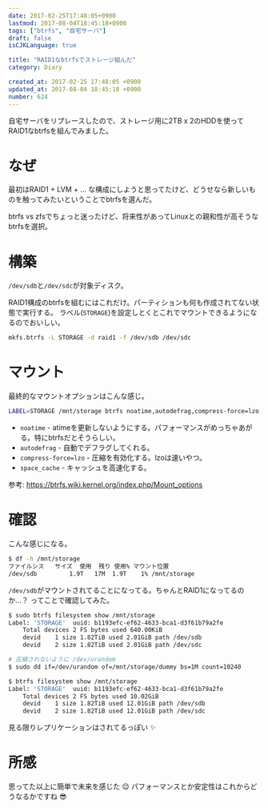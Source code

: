 ```yaml
---
date: 2017-02-25T17:48:05+0900
lastmod: 2017-08-04T18:45:18+0900
tags: ["btrfs", "自宅サーバ"]
draft: false
isCJKLanguage: true

title: "RAID1なbtrfsでストレージ組んだ"
category: Diary

created_at: 2017-02-25 17:48:05 +0900
updated_at: 2017-08-04 18:45:18 +0900
number: 624
---
```


自宅サーバをリプレースしたので、ストレージ用に2TB x 2のHDDを使ってRAID1なbtrfsを組んでみました。

# なぜ
最初はRAID1 + LVM + ... な構成にしようと思ってたけど、どうせなら新しいものを触ってみたいということでbtrfsを選んだ。

btrfs vs zfsでちょっと迷ったけど、将来性があってLinuxとの親和性が高そうなbtrfsを選択。

# 構築
`/dev/sdb`と`/dev/sdc`が対象ディスク。

RAID1構成のbtrfsを組むにはこれだけ。パーティションも何も作成されてない状態で実行する。
ラベル(`STORAGE`)を設定しとくとこれでマウントできるようになるのでおいしい。

```bash
mkfs.btrfs -L STORAGE -d raid1 -f /dev/sdb /dev/sdc
```

# マウント
最終的なマウントオプションはこんな感じ。

```bash
LABEL=STORAGE /mnt/storage btrfs noatime,autodefrag,compress-force=lzo,space_cache 0 0
```

* `noatime` - atimeを更新しないようにする。パフォーマンスがめっちゃあがる。特にbtrfsだとそうらしい。
* `autodefrag` - 自動でデフラグしてくれる。
* `compress-force=lzo` - 圧縮を有効化する。lzoは速いやつ。
* `space_cache` - キャッシュを高速化する。

参考: https://btrfs.wiki.kernel.org/index.php/Mount_options

# 確認
こんな感じになる。

```bash
$ df -h /mnt/storage
ファイルシス   サイズ  使用  残り 使用% マウント位置
/dev/sdb         1.9T   17M  1.9T    1% /mnt/storage
```

`/dev/sdb`がマウントされてることになってる。ちゃんとRAID1になってるのか…？
ってことで確認してみた。

```bash
$ sudo btrfs filesystem show /mnt/storage
Label: 'STORAGE'  uuid: b1193efc-ef62-4633-bca1-d3f61b79a2fe
	Total devices 2 FS bytes used 640.00KiB
	devid    1 size 1.82TiB used 2.01GiB path /dev/sdb
	devid    2 size 1.82TiB used 2.01GiB path /dev/sdc

# 圧縮されないように /dev/urandom
$ sudo dd if=/dev/urandom of=/mnt/storage/dummy bs=1M count=10240

$ btrfs filesystem show /mnt/storage
Label: 'STORAGE'  uuid: b1193efc-ef62-4633-bca1-d3f61b79a2fe
	Total devices 2 FS bytes used 10.02GiB
	devid    1 size 1.82TiB used 12.01GiB path /dev/sdb
	devid    2 size 1.82TiB used 12.01GiB path /dev/sdc
```

見る限りレプリケーションはされてるっぽい :sparkles:

# 所感
思ってた以上に簡単で未来を感じた :relieved: 
パフォーマンスとか安定性はこれからどうなるかですね :sunglasses: 
